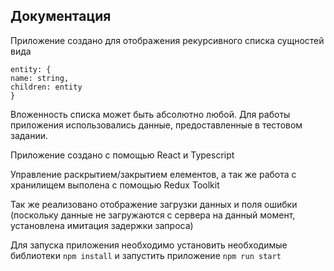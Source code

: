 ## Документация

Приложение создано для отображения рекурсивного списка сущностей вида

```
entity: {
name: string,
children: entity
}
```

Вложенность списка может быть абсолютно любой. 
Для работы приложения использовались данные, предоставленные в тестовом задании.

Приложение создано с помощью React и Typescript

Управление раскрытием/закрытием елементов, а так же работа с хранилищем выполена с помощью Redux Toolkit

Так же реализовано отображение загрузки данных и поля ошибки 
(поскольку данные не загружаются с сервера на данный момент, установлена имитация задержки запроса)

Для запуска приложения
необходимо установить необходимые библиотеки ```npm install``` и запустить приложение ```npm run start```